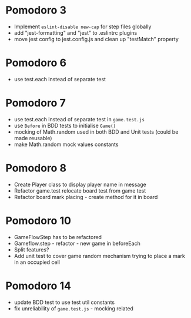 # Pomodoro 3

-   Implement `eslint-disable new-cap` for step files globally
-   add "jest-formatting" and "jest" to .eslintrc plugins
-   move jest config to jest.config.js and clean up "testMatch" property


# Pomodoro 6

-   use test.each instead of separate test

# Pomodoro 7

-   use test.each instead of separate test in `game.test.js`
-   use `Before` in BDD tests to initialise `Game()`
-   mocking of Math.random used in both BDD and Unit tests (could be made reusable)
-   make Math.random mock values constants

# Pomodoro 8

- Create Player class to display player name in message
- Refactor game.test relocate board test from game test
- Refactor board mark placing - create method for it in board


# Pomodoro 10

- GameFlowStep has to be refactored
- Gameflow.step - refactor - new game in beforeEach
- Split features?
- Add unit test to cover game random mechanism trying to place a mark in an occupied cell


# Pomodoro 14

- update BDD test to use test util constants
- fix unreliability of `game.test.js` - mocking related
